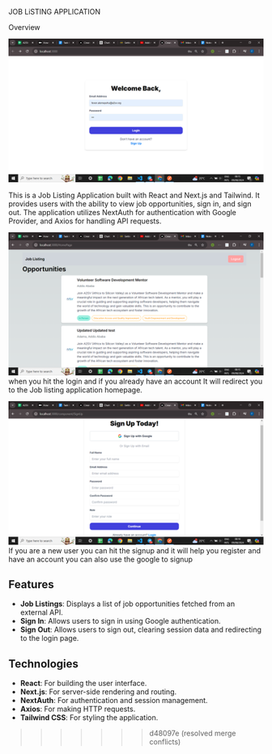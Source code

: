 JOB LiSTING APPLICATION

Overview

![alt text](image.png)

This is a Job Listing Application built with React and Next.js and Tailwind. It provides users with the ability to view job opportunities, sign in, and sign out. The application utilizes NextAuth for authentication with Google Provider, and Axios for handling API requests.

![alt text](image-1.png)
when you hit the login and if you already have an account It will redirect you to the Job listing application homepage.

![alt text](image-3.png)
If you are a new user you can hit the signup and it will help you register and have an account
you can also use the google to signup

## Features

- **Job Listings**: Displays a list of job opportunities fetched from an external API.
- **Sign In**: Allows users to sign in using Google authentication.
- **Sign Out**: Allows users to sign out, clearing session data and redirecting to the login page.

## Technologies

- **React**: For building the user interface.
- **Next.js**: For server-side rendering and routing.
- **NextAuth**: For authentication and session management.
- **Axios**: For making HTTP requests.
- **Tailwind CSS**: For styling the application.
>>>>>>> d48097e (resolved merge conflicts)
